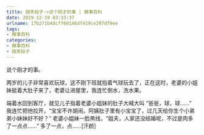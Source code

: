 ```yaml
---
title: 搞笑段子->说个刚才的事 | 糗事百科
date: 2019-12-19 03:33:37
urlname: 17b271b4dcff60146df419ce207df9ee
tags: 
- 糗事百科
categories:
- 糗事百科
- 搞笑段子
---
```

说个刚才的事。

两岁的儿子非常喜欢玩球，这不刚下班就抱着气球玩去了，正在这时，老婆的小姐妹挺着大肚子来了，老婆让进屋里，我连忙倒水，洗水果。

端着水回到客厅，就见儿子指着老婆小姐妹的肚子大喊大叫    “爸爸，球，球……”    我连忙把他拉开，“宝宝不许胡闹，阿姨肚子里有小宝宝了，过几天给你生个小弟弟小妹妹好不好？”   老婆小姐妹一脸黑线，“姐夫，人家还没结婚呢，不过是肉多了一点点……”   多了一点，点……[汗颜]


